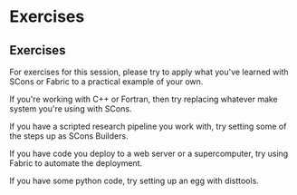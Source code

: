 Exercises
=========

Exercises
---------

For exercises for this session, please try to apply what you've learned with
SCons or Fabric to a practical example of your own.

If you're working with C++ or Fortran, then try replacing whatever
make system you're using with SCons.

If you have a scripted research pipeline you work with, try
setting some of the steps up as SCons Builders.

If you have code you deploy to a web server or a supercomputer,
try using Fabric to automate the deployment.

If you have some python code, try setting up an egg with disttools.
